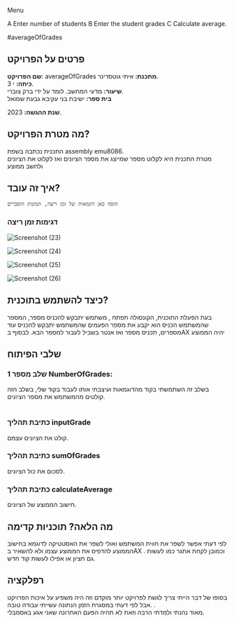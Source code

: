 Menu


A Enter number of students 
B Enter the student grades
C Calculate average.


#averageOfGrades
  
  
  ## פרטים על הפרויקט
 **שם הפרויקט**: averageOfGrades
  **מתכנת:** איתי גוטסדינר.<br/>
  **כיתה:** י 3.<br/>
  **שיעור:** מדעי המחשב. לומד על ידי ברק צוברי.<br/>
  **בית ספר:** ישיבת בני עקיבא גבעת שמואל

  **שנת ההגשה:** 2023.<br/>
  
 
  ## מה מטרת הפרויקט?
התכנית נכתבה בשפת assembly emu8086.  
מטרת התכנית היא לקלוט מספר שמייצג את מספר הציונים ואז לקלוט את הציונים ולחשב ממוצע

  ## איך זה עובד?
  `הוסף כאן דוגמאות של זמן ריצה, תמונות והסברים`
  ### דגימות זמן ריצה
  
  
  ![Screenshot (23)](https://github.com/baraksu/StudentGrades/assets/126715953/bcda6f11-6a73-4648-900a-a2d490218c04)
  
  ![Screenshot (24)](https://github.com/baraksu/StudentGrades/assets/126715953/7cd92627-8352-40f8-9a45-bd6e9214d190)
 
  ![Screenshot (25)](https://github.com/baraksu/StudentGrades/assets/126715953/958720b4-4848-437b-9e3c-34c1d8aa0ffd)
  
  ![Screenshot (26)](https://github.com/baraksu/StudentGrades/assets/126715953/74796f50-922e-4b5a-b49d-5e06d1c02319)

  
  
  ## כיצד להשתמש בתוכנית?
  בעת הפעלת התוכנית, הקונסולה תפתח , משתמש יתבקש להכניס מספר,  המספר שהמשתמש הכניס הוא יקבע את מספר הפעמים שהמשתמש יתבקש להכניס עוד מספרים, תכניס מספר ואז אנטר בשביל לעבור למספר הבא. לבסוף בAX יהיה הממוצע  
  
  ## שלבי הפיתוח
  ###  שלב מספר 1 NumberOfGrades: 
  בשלב זה השתמשתי בקוד מהדוגמאות ועיצבתי אותו לעבוד בקוד שלי, בשלב הזה קולטים מהמשתמש את מספר הציונים.<br/><br/>   
  ### כתיבת תהליך inputGrade
  קולט את הציונים עצמם.
  ### כתיבת תהליך sumOfGrades
  לסכום את כול הציונים.
  ### כתיבת תהליך calculateAverage
  חישוב הממוצע של הציונים. 
  
  ## מה הלאה? תוכניות קדימה
  לפי דעתי אפשר לשפר את חווית המשתמש ואולי לשפר את האסטטיקה לדוגמא בחישוב הממוצע להדפיס את הממוצע עצמו ולא להשאיר בAX .
  וכמובן לקחת אתגר כמו לעשות גם חציון או אפילו לעשות קוד חדש.
  
  
  ## רפלקציה
  בסופו של דבר הייתי צריך לגשת לפרויקט יותר מוקדם וזה היה משפיע על איכות הפרויקט אבל לפי דעתי במסגרת הזמן הנתונה עשייתי עבודה טובה. .<br/>
  מאוד נהנתי ולמדתי הרבה וזאת לא תהיה הפעם האחרונה שאני אגע באסמבלי.
